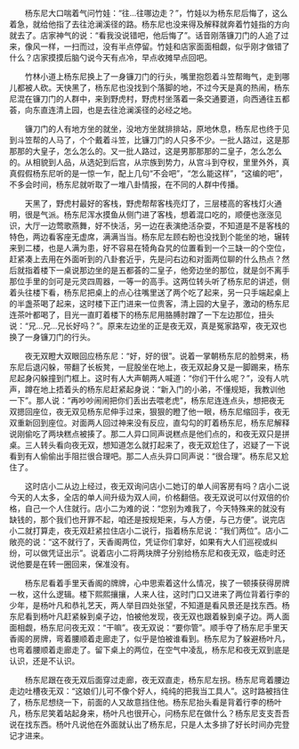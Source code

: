 　　杨东尼大口喘着气问竹娃：“往...往哪边走？”，竹娃以为杨东尼后悔了，这么着急，就给他指了去往沧澜溪径的路。杨东尼也没来得及解释就奔着竹娃指的方向就去了。店家神气的说：“看我没说错吧，他后悔了”。话音刚落镰刀门的人追了过来，像风一样，一扫而过，没有半点停留。竹娃和店家面面相觑，似乎刚才做错了什么？店家摸摸后脑勺说今天有点冷，早点收摊早点回吧。

　　竹林小道上杨东尼换上了一身镰刀门的行头，嘴里抱怨着斗笠帮晦气，走到哪儿都被人砍。天快黑了，杨东尼也没找到个落脚的地，不过今天是真的热闹，杨东尼混在镰刀门的人群中，来到野虎村，野虎村坐落着一条交通要道，向西通往五都荟，向东直连清上园，也是去往沧澜溪径的必经之地。

　　镰刀门的人有地方坐的就坐，没地方坐就排排站，原地休息，杨东尼也终于见到斗笠帮的人马了，个个戴着斗笠，比镰刀门的人只多不少。一批人路过，这是那那那的大皇子，怎么怎么的。又一批人路过，这是男那那那的二皇子，怎么怎么的。从相貌到人品，从选妃到后宫，从宗族到势力，从宫斗到夺权，里里外外，真真假假杨东尼听的是一惊一乍，配上几句“不会吧”，“怎么能这样”，“这编的吧”，不多会时间，杨东尼就听取了一堆八卦情报，在不同的人群中传播。

　　天黑了，野虎村最好的客栈，野虎帮帮客栈亮灯了，三层楼高的客栈灯火通明，很是气派。杨东尼浑水摸鱼从侧门进了客栈，想着混口吃的，顺便也涨涨见识，大厅一边莺歌燕舞，好不快活，另一边在表演绝活杂耍，不知道是不是客栈的特色，两边看客座无虚席，满满当当。杨东尼左顾右盼也没找到个能坐的地，辗转来到二楼，也是人满为患，好不容易在犄角旮旯的位置看到一个三缺一的个空位，赶紧凑上去用在外面听到的八卦套近乎，先是问右边和对面两位聊的什么热点？然后就指着楼下一桌说那边坐的是五都荟的二皇子，他旁边坐的那位，就是剑不离手那位手里的剑可是元灵四周器，一等一的高手。这两位转头听了杨东尼的讲述，侧着头往楼下看，杨东尼把桌上的点心往嘴里送了两个吃了起来，另一只手端起桌上的半盏茶喝了起来，这时楼下正门进来一位贵客，清上园的大皇子，激动的杨东尼连茶叶都喝了，目光一直盯着楼下的杨东尼用胳膊肘蹭了一下左边那位，扭头说：“兄...兄...兄长好吗？”。原来左边坐的正是夜无双，真是冤家路窄，夜无双也换了一身镰刀门的行头。

　　夜无双瞪大双眼回应杨东尼：“好，好的很”。说着一掌朝杨东尼的脸劈来，杨东尼后退闪躲，带翻了长板凳，一屁股坐在地上，夜无双起身又是一脚踢来，杨东尼起身闪躲撞到门框上。这时有人大声朝两人喊道：“你们干什么呢？”，没有人吭声，蹲在地上捂着头的杨东尼赶紧起身说：“新入门的小弟，不懂规矩，我教训他一下”。那人说：“再吵吵闹闹把你们丢出去喂老虎”，杨东尼连连点头，想把夜无双摁回座位，夜无双见杨东尼伸手过来，狠狠的瞪了他一眼，杨东尼缩回手，夜无双重新回到座位。对面两人回过神来没有反应，直勾勾的盯着杨东尼，杨东尼解释说刚偷吃了两块糕点被揍了。那二人异口同声说糕点是他们点的，和夜无双只是拼桌。三人转头看向夜无双，想知道怎么就打起来了，夜无双尬住了，迟疑了一下说看到有人偷偷出手阻拦很合理吧。那二人点头异口同声说：“很合理”。杨东尼又尬住了。

　　这时店小二从边上经过，夜无双询问店小二她订的单人间客房有吗？店小二说今天的人太多，全店的单人间升级为双人间，价格翻倍。夜无双说可以付双倍的价格，自己一个人住就行。店小二为难的说：“您别为难我了，今天特殊来的就没有缺钱的，那个我们也开罪不起，咱还是按规矩来，与人方便，与己方便”。说完店小二就打算走，夜无双赶紧拉住店小二说行，指着杨东尼说：“我们两位”。店小二敞亮的说：“这不就行了，天香阁两位，凭证你们拿好，如果有大人们巡视或纠纷，可以做凭证出示”。说着店小二将两块牌子分别给杨东尼和夜无双，临走时还说他要是在转一圈回来，保准没有。

　　杨东尼看着手里天香阁的牌牌，心中思索着这什么情况，挨了一顿揍获得房牌一枚，这什么逻辑。楼下熙熙攘攘，人来人往，这时门口又进来了两位背着行李的少年，是杨叶凡和恭礼艺天，两人举目四处张望，不知道是看风景还是找东西。杨东尼看到杨叶凡赶紧躲到桌子边，怕被他发现，夜无双也跟着躲到桌子边。两人面面相觑，杨东尼问夜无双：“干嘛”。夜无双说：“要你管”。顺手夺了杨东尼手里天香阁的房牌，弯着腰顺着走廊走了，似乎是怕被谁看到。杨东尼为了躲避杨叶凡，也弯着腰顺着走廊走了。留下桌上的两位，在空气中凌乱，杨东尼和夜无双到底是认识，还是不认识。

　　杨东尼跟在夜无双后面穿过走廊，夜无双直走，杨东尼左拐。杨东尼弯着腰边走边吐槽夜无双：“这娘们儿可不像个好人，纯纯的把我当工具人”。这时路被挡住了，杨东尼想绕一下，前面的人又故意挡住他。杨东尼抬头看是背着行李的杨叶凡，杨东尼笑着站起身来，杨叶凡也很开心，问杨东尼在做什么？杨东尼支支吾吾说在找东西。杨叶凡说他在外面就认出了杨东尼，只是人太多排了好长时间办完登记才进来。
